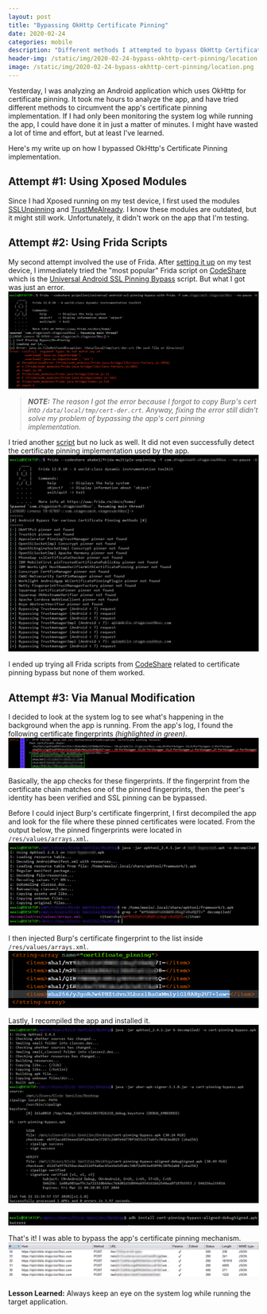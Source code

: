 ```yaml
---
layout: post
title: "Bypassing OkHttp Certificate Pinning"
date: 2020-02-24
categories: mobile
description: "Different methods I attempted to bypass OkHttp Certificate Pinning."
header-img: /static/img/2020-02-24-bypass-okhttp-cert-pinning/location.png
image: /static/img/2020-02-24-bypass-okhttp-cert-pinning/location.png
---
```


Yesterday, I was analyzing an Android application which uses OkHttp for certificate pinning. It took me hours to analyze the app, and have tried different methods to circumvent the app's certificate pinning implementation. If I had only been monitoring the system log while running the app, I could have done it in just a matter of minutes. I might have wasted a lot of time and effort, but at least I've learned. 

Here's my write up on how I bypassed OkHttp's Certificate Pinning implementation. 

## Attempt #1: Using Xposed Modules

Since I had Xposed running on my test device, I first used the modules [SSLUnpinning](https://repo.xposed.info/module/mobi.acpm.sslunpinning) and [TrustMeAlready](https://repo.xposed.info/module/com.virb3.trustmealready). I know these modules are outdated, but it might still work. Unfortunately, it didn't work on the app that I'm testing. 

## Attempt #2: Using Frida Scripts

My second attempt involved the use of Frida. After [setting it up](https://frida.re/docs/android/) on my test device, I immediately tried the "most popular" Frida script on [CodeShare](https://codeshare.frida.re/) which is the [Universal Android SSL Pinning Bypass](https://codeshare.frida.re/@pcipolloni/universal-android-ssl-pinning-bypass-with-frida/) script. But what I got was just an error. 
[![Frida Script #1](/static/img/2020-02-24-bypass-okhttp-cert-pinning/frida-universal.png)](/static/img/2020-02-24-bypass-okhttp-cert-pinning/frida-universal.png)

> _**NOTE:** The reason I got the error because I forgot to copy Burp's cert into `/data/local/tmp/cert-der.crt`. Anyway, fixing the error still didn't solve my problem of bypassing the app's cert pinning implementation._

I tried another [script](https://codeshare.frida.re/@akabe1/frida-multiple-unpinning/) but no luck as well. It did not even successfully detect the certificate pinning implementation used by the app.
[![Frida Script #2](/static/img/2020-02-24-bypass-okhttp-cert-pinning/frida-multiple-pinning.png)](/static/img/2020-02-24-bypass-okhttp-cert-pinning/frida-multiple-pinning.png)

I ended up trying all Frida scripts from [CodeShare](https://codeshare.frida.re/browse) related to certificate pinning bypass but none of them worked.

## Attempt #3: Via Manual Modification

I decided to look at the system log to see what's happening in the background when the app is running. From the app's log, I found the following certificate fingerprints _(highlighted in green)_. 
[![Log](/static/img/2020-02-24-bypass-okhttp-cert-pinning/log.png)](/static/img/2020-02-24-bypass-okhttp-cert-pinning/log.png)

Basically, the app checks for these fingerprints. If the fingerprint from the certificate chain matches one of the pinned fingerprints, then the peer's identity has been verified and SSL pinning can be bypassed.

Before I could inject Burp's certificate fingerprint, I first decompiled the app and look for the file where these pinned certificates were located. From the output below, the pinned fingerprints were located in `/res/values/arrays.xml`.
[![Location](/static/img/2020-02-24-bypass-okhttp-cert-pinning/location.png)](/static/img/2020-02-24-bypass-okhttp-cert-pinning/location.png)

I then injected Burp's certificate fingerprint to the list inside `/res/values/arrays.xml`.
[![Modification](/static/img/2020-02-24-bypass-okhttp-cert-pinning/modification.png)](/static/img/2020-02-24-bypass-okhttp-cert-pinning/modification.png)

Lastly, I recompiled the app and installed it.
[![Rebuild](/static/img/2020-02-24-bypass-okhttp-cert-pinning/rebuild.png)](/static/img/2020-02-24-bypass-okhttp-cert-pinning/rebuild.png)

[![Install](/static/img/2020-02-24-bypass-okhttp-cert-pinning/install.png)](/static/img/2020-02-24-bypass-okhttp-cert-pinning/install.png)

That's it! I was able to bypass the app's certificate pinning mechanism. 
[![Burp](/static/img/2020-02-24-bypass-okhttp-cert-pinning/burp.png)](/static/img/2020-02-24-bypass-okhttp-cert-pinning/burp.png)

**Lesson Learned:** Always keep an eye on the system log while running the target application.